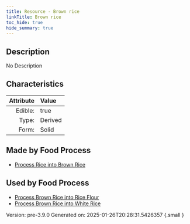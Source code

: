 ```yaml
---
title: Resource - Brown rice
linkTitle: Brown rice
toc_hide: true
hide_summary: true
---
```


## Description
No Description

## Characteristics

| Attribute      | Value |
|--------:|:------|
|Edible:|true|
|Type:|Derived|
|Form:|Solid|
 



## Made by Food Process

- [Process Rice into Brown Rice](/docs/definitions/food/process-rice-into-brown-rice)

    
## Used by Food Process

- [Process Brown Rice into Rice Flour](/docs/definitions/food/process-brown-rice-into-rice-flour)
- [Process Brown Rice into White Rice](/docs/definitions/food/process-brown-rice-into-white-rice)


Version: pre-3.9.0 Generated on: 2025-01-26T20:28:31.5426357
{.small }
